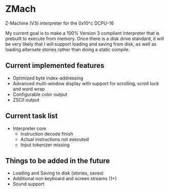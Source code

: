 ZMach
=====

Z-Machine (V3) interpreter for the 0x10^c DCPU-16

My current goal is to make a 100% Version 3 compliant interpreter 
that is prebuilt to execute from memory.  Once there is a disk
drive standard, it will be very likely that I will support loading
and saving from disk, as well as loading alternate stories rather
than doing a static compile.

Current implemented features
----------------------------
* Optimized byte index-addressing
* Advanced multi-window display with support for scrolling, scroll lock and word wrap
* Configurable color output
* ZSCII output

Current task list
-----------------
* Interpreter core
    * Instruction decode finish
    * Actual instructions not executed
    * Input tokenizer missing

Things to be added in the future
--------------------------------
* Loading and Saving to disk (stories, saves)
* Additional non keyboard and screen streams (1+)
* Sound support

